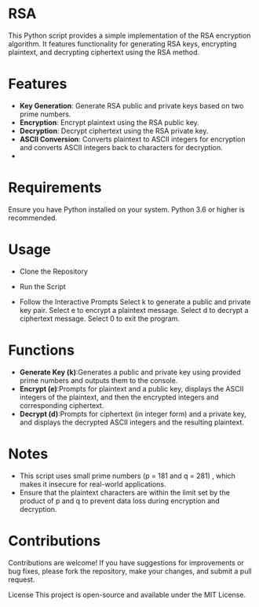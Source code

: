 # RSA
This Python script provides a simple implementation of the RSA encryption algorithm. It features functionality for generating RSA keys, encrypting plaintext, and decrypting ciphertext using the RSA method.

# Features
- **Key Generation**: Generate RSA public and private keys based on two prime numbers.
- **Encryption**: Encrypt plaintext using the RSA public key.
- **Decryption**: Decrypt ciphertext using the RSA private key.
- **ASCII Conversion**: Converts plaintext to ASCII integers for encryption and converts ASCII integers back to characters for decryption.
- 
# Requirements
Ensure you have Python installed on your system. Python 3.6 or higher is recommended.

# Usage
- Clone the Repository
- Run the Script

- Follow the Interactive Prompts
  Select k to generate a public and private key pair.
  Select e to encrypt a plaintext message.
  Select d to decrypt a ciphertext message.
  Select 0 to exit the program.

# Functions
- **Generate Key (k)**:Generates a public and private key using provided prime numbers and outputs them to the console.
- **Encrypt (e)**:Prompts for plaintext and a public key, displays the ASCII integers of the plaintext, and then the encrypted integers and corresponding ciphertext.
- **Decrypt (d)**:Prompts for ciphertext (in integer form) and a private key, and displays the decrypted ASCII integers and the resulting plaintext.

# Notes
- This script uses small prime numbers (p = 181 and q = 281) , which makes it insecure for real-world applications.
- Ensure that the plaintext characters are within the limit set by the product of p and q to prevent data loss during encryption and decryption.

# Contributions
Contributions are welcome! If you have suggestions for improvements or bug fixes, please fork the repository, make your changes, and submit a pull request.

License
This project is open-source and available under the MIT License.
